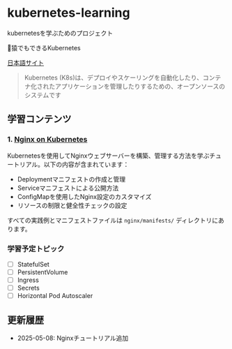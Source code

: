 # kubernetes-learning
kubernetesを学ぶためのプロジェクト

🐒猿でもできるKubernetes

[日本語サイト](https://kubernetes.io/ja/#kubernetes-k8s-ja-docs-concepts-overview-%E3%81%AF-%E3%83%87%E3%83%97%E3%83%AD%E3%82%A4%E3%82%84%E3%82%B9%E3%82%B1%E3%83%BC%E3%83%AA%E3%83%B3%E3%82%B0%E3%82%92%E8%87%AA%E5%8B%95%E5%8C%96%E3%81%97%E3%81%9F%E3%82%8A-%E3%82%B3%E3%83%B3%E3%83%86%E3%83%8A%E5%8C%96%E3%81%95%E3%82%8C%E3%81%9F%E3%82%A2%E3%83%97%E3%83%AA%E3%82%B1%E3%83%BC%E3%82%B7%E3%83%A7%E3%83%B3%E3%82%92%E7%AE%A1%E7%90%86%E3%81%97%E3%81%9F%E3%82%8A%E3%81%99%E3%82%8B%E3%81%9F%E3%82%81%E3%81%AE-%E3%82%AA%E3%83%BC%E3%83%97%E3%83%B3%E3%82%BD%E3%83%BC%E3%82%B9%E3%81%AE%E3%82%B7%E3%82%B9%E3%83%86%E3%83%A0%E3%81%A7%E3%81%99)

>Kubernetes (K8s)は、デプロイやスケーリングを自動化したり、コンテナ化されたアプリケーションを管理したりするための、オープンソースのシステムです

## 学習コンテンツ

### 1. [Nginx on Kubernetes](./nginx/nginx.md)
Kubernetesを使用してNginxウェブサーバーを構築、管理する方法を学ぶチュートリアル。以下の内容が含まれています：
- Deploymentマニフェストの作成と管理
- Serviceマニフェストによる公開方法
- ConfigMapを使用したNginx設定のカスタマイズ
- リソースの制限と健全性チェックの設定

すべての実践例とマニフェストファイルは `nginx/manifests/` ディレクトリにあります。

### 学習予定トピック
- [ ] StatefulSet
- [ ] PersistentVolume
- [ ] Ingress
- [ ] Secrets
- [ ] Horizontal Pod Autoscaler

## 更新履歴

- 2025-05-08: Nginxチュートリアル追加